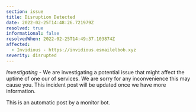 ```yaml
---
section: issue
title: Disruption Detected
date: 2022-02-25T14:48:26.721979Z
resolved: true
informational: false
resolvedWhen: 2022-02-25T14:49:37.103874Z
affected:
  - Invidious - https://invidious.esmailelbob.xyz
severity: disrupted
---
```

*Investigating* - We are investigating a potential issue that might affect the uptime of one our of services. We are sorry for any inconvenience this may cause you. This incident post will be updated once we have more information.

This is an automatic post by a monitor bot.
        